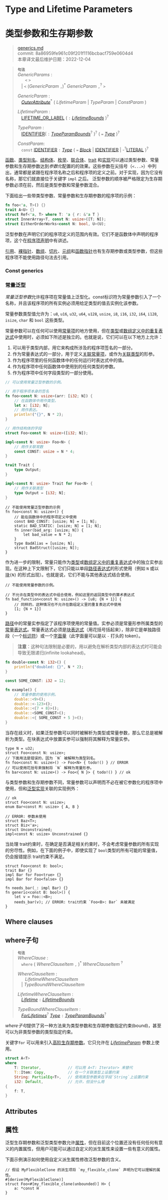 # Type and Lifetime Parameters
# 类型参数和生存期参数

>[generics.md](https://github.com/rust-lang/reference/blob/master/src/items/generics.md)\
>commit: 8a86959fe961c09f201f1116bcbacf759e0604d4 \
>本章译文最后维护日期：2022-12-04

> **<sup>句法</sup>**\
> _GenericParams_ :\
> &nbsp;&nbsp; &nbsp;&nbsp; `<` `>`\
> &nbsp;&nbsp;  | `<` (_GenericParam_ `,`)<sup>\*</sup> _GenericParam_ `,`<sup>?</sup> `>`
>
> _GenericParam_ :\
> &nbsp;&nbsp; [_OuterAttribute_]<sup>\*</sup> ( _LifetimeParam_ | _TypeParam_ | _ConstParam_ )
>
> _LifetimeParam_ :\
> &nbsp;&nbsp; [LIFETIME_OR_LABEL]&nbsp;( `:` [_LifetimeBounds_] )<sup>?</sup>
>
> _TypeParam_ :\
> &nbsp;&nbsp; [IDENTIFIER]( `:` [_TypeParamBounds_]<sup>?</sup> )<sup>?</sup> ( `=` [_Type_] )<sup>?</sup>
>
> _ConstParam_:\
> &nbsp;&nbsp; `const` [IDENTIFIER] `:` [_Type_] ( `=` _[Block][block]_ | [IDENTIFIER] | -<sup>?</sup>[LITERAL] )<sup>?</sup>

[函数][Functions]、[类型别名][type aliases]、[结构体][structs]、[枚举][enumerations]、[联合体][unions]、[trait][traits] 和[实现][implementations]可以通过类型参数、常量参数和生存期参数达到*参数化*配置的的效果。这些参数在尖括号<span class="parenthetical">（`<...>`）</span>中列出，通常都是紧跟在程序项名称之后和程序项的定义之前。对于实现，因为它没有名称，那它们就直接位于关键字 `impl` 之后。
泛型参数的顺序被严格限定为生存期参数必须在前，然后是类型参数和常量参数混合。

下面给出一些带类型参数、常量参数和生存期参数的程序项的示例：

```rust
fn foo<'a, T>() {}
trait A<U> {}
struct Ref<'a, T> where T: 'a { r: &'a T }
struct InnerArray<T, const N: usize>([T; N]);
struct EitherOrderWorks<const N: bool, U>(U);
```

泛型参数在声明它们的程序项定义的范围内有效。它们不是函数体中声明的程序项，这个在[程序项声明][item declarations]中有讲述。

[引用][References]、[裸指针][raw pointers]、[数组][arrays]、[切片][arrays]、[元组][tuples]和[函数指针][function pointers]也有生存期参数或类型参数，但这些程序项不能使用路径句法去引用。

### Const generics
### 常量泛型

*常量泛型参数*允许程序项在常量值上泛型化。const标识符为常量参数引入了一个名称，并且该程序项的所有实例必须用给定类型的值去实例化该参数。

<!-- TODO: update above to say "introduces a name in the [value namespace]" once namespaces are added. -->

常量参数类型值允许为：`u8`, `u16`, `u32`, `u64`, `u128`, `usize`, `i8`, `i16`, `i32`, `i64`, `i128`, `isize`, `char` 和 `bool` 这些类型。

常量参数可以在任何可以使用[常量项][Const item]的地方使用，但在[类型][type]或[数组定义中的重复表达式][array repeat expression]中使用时，必须如下所述是独立的。也就是说，它们可以在以下地方上允许：

1. 可以用于类型内部，用它来构成所涉及的程序项签名的一部分。
2. 作为常量表达式的一部分，用于定义[关联常量项][associated const]，或作为[关联类型][associated type]的形参。
3. 作为程序项里的任何函数体中的任何运行时表达式中的值。
4. 作为程序项中任何函数体中使用到的任何类型的参数。
5. 作为程序项中任何字段类型的一部分使用。

```rust
// 可以使用常量泛型参数的示例。

// 用于程序项本身的签名
fn foo<const N: usize>(arr: [i32; N]) {
    // 在函数体中用作类型。
    let x: [i32; N];
    // 用作表达。
    println!("{}", N * 2);
}

// 用作结构体的字段
struct Foo<const N: usize>([i32; N]);

impl<const N: usize> Foo<N> {
    // 用作关联常数
    const CONST: usize = N * 4;
}

trait Trait {
    type Output;
}

impl<const N: usize> Trait for Foo<N> {
    // 用作关联类型
    type Output = [i32; N];
}
```

```rust,compile_fail
// 不能使用常量泛型参数的示例
fn foo<const N: usize>() {
    // 能在函数体中的程序项定义中使用
    const BAD_CONST: [usize; N] = [1; N];
    static BAD_STATIC: [usize; N] = [1; N];
    fn inner(bad_arg: [usize; N]) {
        let bad_value = N * 2;
    }
    type BadAlias = [usize; N];
    struct BadStruct([usize; N]);
}
```

作为进一步的限制，常量只能作为[类型][type]或[数组定义中的重复表达式][array repeat expression]中的独立实参出现。在这种上下文限制下，它们只能以单段[路径表达式][path expression]的形式使用（例如 `N` 或以[块][block]`{N}` 的形式出现）。也就是说，它们不能与其他表达式结合使用。

```rust,compile_fail
// 不能使用常量参数的示例。

// 不允许在类型中的表达式中组合使用，例如这里的返回类型中的算术表达式
fn bad_function<const N: usize>() -> [u8; {N + 1}] {
    // 同样的，这种情况也不允许在数组定义里的重复表达式中使用
    [1; {N + 1}]
}
```

[路径][path]中的常量实参指定了该程序项使用的常量值。实参必须是常量形参所属类型的[常量表达式][const expression]。常量表达式必须是[块表达式][block]（用花括号括起来），除非它是单独路径段（一个[标识符][IDENTIFIER]）或一个[字面量][literal]（此字面量可以是以 `-` 打头的 token）。

> **注意**：这种句法限制是必要的，用以避免在解析类型内部的表达式时可能会导致无限递归(infinite lookahead)。

```rust
fn double<const N: i32>() {
    println!("doubled: {}", N * 2);
}

const SOME_CONST: i32 = 12;

fn example() {
    // 常量参数的使用示例。
    double::<9>();
    double::<-123>();
    double::<{7 + 8}>();
    double::<SOME_CONST>();
    double::<{ SOME_CONST + 5 }>();
}
```

当存在歧义时，如果泛型参数可以同时被解析为类型或常量参数，那么它总是被解析为类型。在块表达式中放置实参可以强制将其解释为常量实参。

<!-- TODO: Rewrite the paragraph above to be in terms of namespaces, once
    namespaces are introduced, and it is clear which namespace each parameter
    lives in. -->

```rust,compile_fail
type N = u32;
struct Foo<const N: usize>;
// 下面用法是错误的，因为 `N` 被解释为类型别名。
fn foo<const N: usize>() -> Foo<N> { todo!() } // ERROR
// 可以使用花括号来强制将 `N` 解释为常量形参。
fn bar<const N: usize>() -> Foo<{ N }> { todo!() } // ok
```

与类型参数和生存期参数不同，常量参数可以声明而不必在被它参数化的程序项中使用，但和[泛型实现][generic implementations]关联的实现例外：

```rust,compile_fail
// ok
struct Foo<const N: usize>;
enum Bar<const M: usize> { A, B }

// ERROR: 参数未使用
struct Baz<T>;
struct Biz<'a>;
struct Unconstrained;
impl<const N: usize> Unconstrained {}
```

当处理 trait约束时，在确定是否满足相关约束时，不会考虑常量参数的所有实现的穷尽性。例如，在下面的例子中，即使实现了 `bool`类型的所有可能的常量值，仍会报错提示 trait约束不满足。

```rust,compile_fail
struct Foo<const B: bool>;
trait Bar {}
impl Bar for Foo<true> {}
impl Bar for Foo<false> {}

fn needs_bar(_: impl Bar) {}
fn generic<const B: bool>() {
    let v = Foo::<B>;
    needs_bar(v); // ERROR: trait约束 `Foo<B>: Bar` 未被满足
}
```

## Where clauses
## where子句

> **<sup>句法</sup>**\
> _WhereClause_ :\
> &nbsp;&nbsp; `where` ( _WhereClauseItem_ `,` )<sup>\*</sup> _WhereClauseItem_ <sup>?</sup>
>
> _WhereClauseItem_ :\
> &nbsp;&nbsp; &nbsp;&nbsp; _LifetimeWhereClauseItem_\
> &nbsp;&nbsp; | _TypeBoundWhereClauseItem_
>
> _LifetimeWhereClauseItem_ :\
> &nbsp;&nbsp; [_Lifetime_] `:` [_LifetimeBounds_]
>
> _TypeBoundWhereClauseItem_ :\
> &nbsp;&nbsp; [_ForLifetimes_]<sup>?</sup> [_Type_] `:` [_TypeParamBounds_]<sup>?</sup>

*where子句*提供了另一种方法来为类型参数和生存期参数指定约束(bound)，甚至可以为非类型参数的类型指定约束。

关键字`for` 可以用来引入[高阶生存期参数][higher-ranked lifetimes]。它只允许在 [_LifetimeParam_] 参数上使用。

```rust
struct A<T>
where
    T: Iterator,            // 可以用 A<T: Iterator> 来替代
    T::Item: Copy,          // 在一个关联类型上设置约束
    String: PartialEq<T>,   // 使用类型参数来在字段`String`上设置约束
    i32: Default,           // 允许，但没什么用
{
    f: T,
}
```

## Attributes
## 属性

泛型生存期参数和泛型类型参数允许[属性][attributes]，但在目前这个位置还没有任何任何有意义的内置属性，但用户可能可以通过自定义的派生属性来设置一些有意义的属性。

下面示例演示如何使用自定义派生属性修改泛型参数的含义。

<!-- ignore: requires proc macro derive -->
```rust,ignore
// 假设 MyFlexibleClone 的派生项将 `my_flexible_clone` 声明为它可以理解的属性。
#[derive(MyFlexibleClone)]
struct Foo<#[my_flexible_clone(unbounded)] H> {
    a: *const H
}
```

[IDENTIFIER]: ../identifiers.md
[LIFETIME_OR_LABEL]: ../tokens.md#lifetimes-and-loop-labels

[_ForLifetimes_]: ../trait-bounds.md#higher-ranked-trait-bounds
[_LifetimeParam_]: #generic-parameters
[_LifetimeBounds_]: ../trait-bounds.md
[_Lifetime_]: ../trait-bounds.md
[_OuterAttribute_]: ../attributes.md
[_Type_]: ../types.md#type-expressions
[_TypeParamBounds_]: ../trait-bounds.md

[array repeat expression]: ../expressions/array-expr.md
[arrays]: ../types/array.md
[associated const]: associated-items.md#associated-constants
[associated type]: associated-items.md#associated-types
[block]: ../expressions/block-expr.md
[const contexts]: ../const_eval.md#const-context
[const expression]: ../const_eval.md#constant-expressions
[const item]: constant-items.md
[enumerations]: enumerations.md
[functions]: functions.md
[function pointers]: ../types/function-pointer.md
[generic implementations]: implementations.md#generic-implementations
[higher-ranked lifetimes]: ../trait-bounds.md#higher-ranked-trait-bounds
[implementations]: implementations.md
[item declarations]: ../statements.md#item-declarations
[item]: ../items.md
[literal]: ../expressions/literal-expr.md
[path]: ../paths.md
[path expression]: ../expressions/path-expr.md
[raw pointers]: ../types/pointer.md#raw-pointers-const-and-mut
[references]: ../types/pointer.md#shared-references-
[structs]: structs.md
[tuples]: ../types/tuple.md
[trait object]: ../types/trait-object.md
[traits]: traits.md
[type aliases]: type-aliases.md
[type]: ../types.md
[unions]: unions.md
[attributes]: ../attributes.md